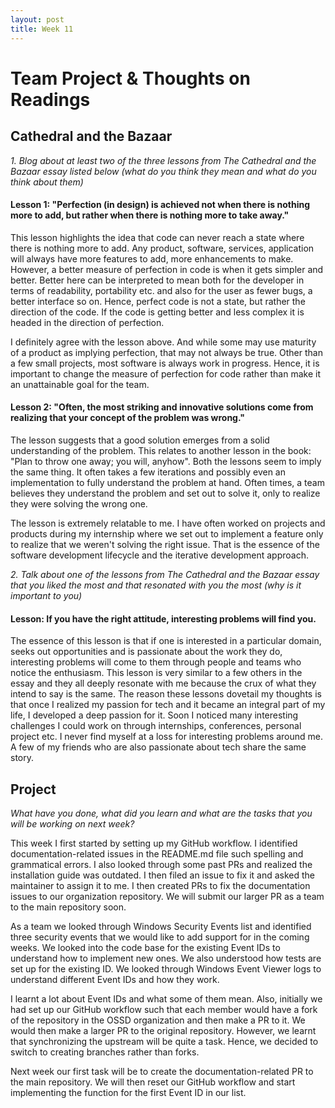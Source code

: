 ```yaml
---
layout: post
title: Week 11
---
```


# Team Project & Thoughts on Readings

## Cathedral and the Bazaar

*1. Blog about at least two of the three lessons from The Cathedral and the Bazaar essay listed below (what do you think they mean and what do you think about them)*

#### Lesson 1: "Perfection (in design) is achieved not when there is nothing more to add, but rather when there is nothing more to take away."

This lesson highlights the idea that code can never reach a state where there is nothing more to add. Any product, software, services, application will always have more features to add, more enhancements to make. However, a better measure of perfection in code is when it gets simpler and better. Better here can be interpreted to mean both for the developer in terms of readability, portability etc. and also for the user as fewer bugs, a better interface so on. Hence, perfect code is not a state, but rather the direction of the code. If the code is getting better and less complex it is headed in the direction of perfection. 

I definitely agree with the lesson above. And while some may use maturity of a product as implying perfection, that may not always be true. Other than a few small projects, most software is always work in progress. Hence, it is important to change the measure of perfection for code rather than make it an unattainable goal for the team. 

#### Lesson 2: "Often, the most striking and innovative solutions come from realizing that your concept of the problem was wrong."

The lesson suggests that a good solution emerges from a solid understanding of the problem. This relates to another lesson in the book: "Plan to throw one away; you will, anyhow". Both the lessons seem to imply the same thing. It often takes a few iterations and possibly even an implementation to fully understand the problem at hand. Often times, a team believes they understand the problem and set out to solve it, only to realize they were solving the wrong one. 

The lesson is extremely relatable to me. I have often worked on projects and products during my internship where we set out to implement a feature only to realize that we weren't solving the right issue. That is the essence of the software development lifecycle and the iterative development approach. 

*2. Talk about one of the lessons from The Cathedral and the Bazaar essay that you liked the most and that resonated with you the most (why is it important to you)*

#### Lesson: If you have the right attitude, interesting problems will find you.

The essence of this lesson is that if one is interested in a particular domain, seeks out opportunities and is passionate about the work they do, interesting problems will come to them through people and teams who notice the enthusiasm. This lesson is very similar to a few others in the essay and they all deeply resonate with me because the crux of what they intend to say is the same. The reason these lessons dovetail my thoughts is that once I realized my passion for tech and it became an integral part of my life, I developed a deep passion for it. Soon I noticed many interesting challenges I could work on through internships, conferences, personal project etc. I never find myself at a loss for interesting problems around me. A few of my friends who are also passionate about tech share the same story. 

## Project

*What have you done, what did you learn and what are the tasks that you will be working on next week?*

This week I first started by setting up my GitHub workflow. I identified documentation-related issues in the README.md file such spelling and grammatical errors. I also looked through some past PRs and realized the installation guide was outdated. I then filed an issue to fix it and asked the maintainer to assign it to me. I then created PRs to fix the documentation issues to our organization repository. We will submit our larger PR as a team to the main repository soon. 

As a team we looked through Windows Security Events list and identified three security events that we would like to add support for in the coming weeks. We looked into the code base for the existing Event IDs to understand how to implement new ones. We also understood how tests are set up for the existing ID. We looked through Windows Event Viewer logs to understand different Event IDs and how they work.

I learnt a lot about Event IDs and what some of them mean. Also, initially we had set up our GitHub workflow such that each member would have a fork of the repository in the OSSD organization and then make a PR to it. We would then make a larger PR to the original repository. However, we learnt that synchronizing the upstream will be quite a task. Hence, we decided to switch to creating branches rather than forks. 

Next week our first task will be to create the documentation-related PR to the main repository. We will then reset our GitHub workflow and start implementing the function for the first Event ID in our list. 
